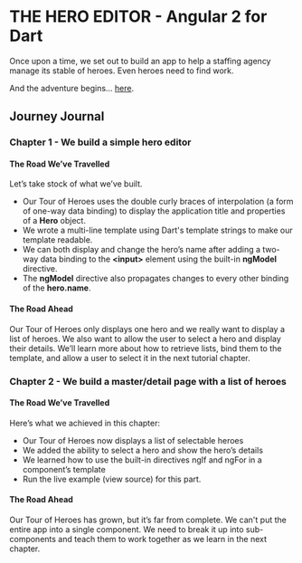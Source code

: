 # THE HERO EDITOR - Angular 2 for Dart

Once upon a time, we set out to build an app to help a staffing agency manage its stable of heroes. Even heroes need to find work.

And the adventure begins... [here](https://angular.io/docs/dart/latest/tutorial/).


## Journey Journal

### Chapter 1 - We build a simple hero editor

#### The Road We’ve Travelled

Let’s take stock of what we’ve built.

* Our Tour of Heroes uses the double curly braces of interpolation (a form of one-way data binding) to display the application title and properties of a __Hero__ object.
* We wrote a multi-line template using Dart's template strings to make our template readable.
* We can both display and change the hero’s name after adding a two-way data binding to the __&lt;input>__ element using the built-in __ngModel__ directive.
* The __ngModel__ directive also propagates changes to every other binding of the __hero.name__.

#### The Road Ahead

Our Tour of Heroes only displays one hero and we really want to display a list of heroes. We also want to allow the user to select a hero and display their details. We’ll learn more about how to retrieve lists, bind them to the template, and allow a user to select it in the next tutorial chapter.

### Chapter 2 - We build a master/detail page with a list of heroes

#### The Road We’ve Travelled

Here’s what we achieved in this chapter:

* Our Tour of Heroes now displays a list of selectable heroes
* We added the ability to select a hero and show the hero’s details
* We learned how to use the built-in directives ngIf and ngFor in a component’s template
* Run the live example (view source) for this part.

#### The Road Ahead

Our Tour of Heroes has grown, but it’s far from complete. We can't put the entire app into a single component. We need to break it up into sub-components and teach them to work together as we learn in the next chapter.